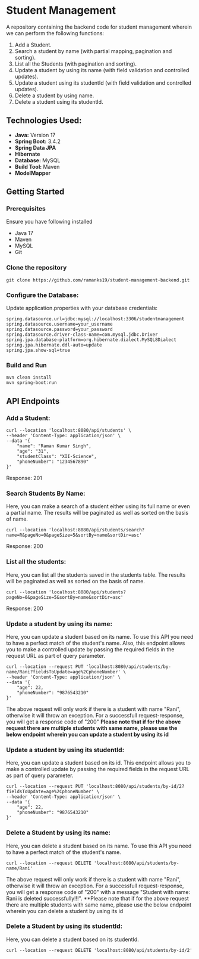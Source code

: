 # Student Management
A repository containing the backend code for student management wherein we can perform the following functions:
1. Add a Student. 
2. Search a student by name (with partial mapping, pagination and sorting). 
3. List all the Students (with pagination and sorting).
4. Update a student by using its name (with field validation and controlled updates).
5. Update a student using its studentId (with field validation and controlled updates).
6. Delete a student by using name.
7. Delete a student using its studentId.


## Technologies Used:
- **Java:** Version 17
- **Spring Boot:** 3.4.2
- **Spring Data JPA**
- **Hibernate**
- **Database:** MySQL
- **Build Tool:** Maven
- **ModelMapper**


## Getting Started
### Prerequisites
Ensure you have following installed
- Java 17
- Maven
- MySQL
- Git

### Clone the repository
```
git clone https://github.com/ramanks19/student-management-backend.git
```

### Configure the Database:
Update application.properties with your database credentials:
```
spring.datasource.url=jdbc:mysql://localhost:3306/studentmanagement
spring.datasource.username=your_username
spring.datasource.password=your_password
spring.datasource.driver-class-name=com.mysql.jdbc.Driver
spring.jpa.database-platform=org.hibernate.dialect.MySQL8Dialect
spring.jpa.hibernate.ddl-auto=update
spring.jpa.show-sql=true
```

### Build and Run
```
mvn clean install
mvn spring-boot:run
```


## API Endpoints
### Add a Student:
```
curl --location 'localhost:8080/api/students' \
--header 'Content-Type: application/json' \
--data '{
    "name": "Raman Kumar Singh",
    "age": "31",
    "studentClass": "XII-Science",
    "phoneNumber": "1234567890"
}'
```
Response: 201

### Search Students By Name:
Here, you can make a search of a student either using its full name or even a partial name. The results will be paginated as well as sorted on the basis of name. 
```
curl --location 'localhost:8080/api/students/search?name=R&pageNo=0&pageSize=5&sortBy=name&sortDir=asc'
```
Response: 200

### List all the students:
Here, you can list all the students saved in the students table. The results will be paginated as well as sorted on the basis of name.
```
curl --location 'localhost:8080/api/students?pageNo=0&pageSize=5&sortBy=name&sortDir=asc'
```
Response: 200

### Update a student by using its name:
Here, you can update a student based on its name. To use this API you need to have a perfect match of the student's name. Also, this endpoint allows you to make a controlled update by passing the required fields in the request URL as part of query parameter.
```
curl --location --request PUT 'localhost:8080/api/students/by-name/Rani?fieldsToUpdate=age%2CphoneNumber' \
--header 'Content-Type: application/json' \
--data '{
    "age": 22,
    "phoneNumber": "9876543210"
}'
```
The above request will only work if there is a student with name "Rani", otherwise it will throw an exception. For a successfull request-response, you will get a response code of "200"
**Please note that if for the above request there are multiple students with same name, please use the below endpoint wherein you can update a student by using its id**

### Update a student by using its studentId:
Here, you can update a student based on its id. This endpoint allows you to make a controlled update  by passing the required fields in the request URL as part of query parameter.
```
curl --location --request PUT 'localhost:8080/api/students/by-id/2?fieldsToUpdate=age%2CphoneNumber' \
--header 'Content-Type: application/json' \
--data '{
    "age": 22,
    "phoneNumber": "9876543210"
}'
```

### Delete a Student by using its name:
Here, you can delete a student based on its name. To use this API you need to have a perfect match of the student's name.
```
curl --location --request DELETE 'localhost:8080/api/students/by-name/Rani'
```
The above request will only work if there is a student with name "Rani", otherwise it will throw an exception. For a successfull request-response, you will get a response code of "200" with a message "Student with name: Rani is deleted successfully!!!". **Please note that if for the above request there are multiple students with same name, please use the below endpoint wherein you can delete a student by using its id

### Delete a Student by using its studentId:
Here, you can delete a student based on its studentId.
```
curl --location --request DELETE 'localhost:8080/api/students/by-id/2'
```

